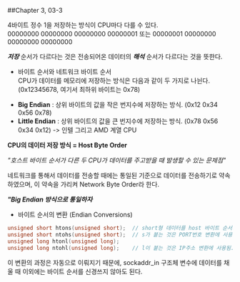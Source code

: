 ##Chapter 3, 03-3

4바이트 정수 1을 저장하는 방식이 CPU마다 다를 수 있다.  
00000000 00000000 00000000 00000001 또는 00000001 00000000 00000000 00000000  

*__저장__* 순서가 다르다는 것은 전송되어온 데이터의 *__해석__* 순서가 다르다는 것을 뜻한다.  

* 바이트 순서와 네트워크 바이트 순서  
CPU가 데이터를 메모리에 저장하는 방식은 다음과 같이 두 가지로 나뉜다. (0x12345678, 여기서 최하위 바이트는 0x78)    
 - **Big Endian** : 상위 바이트의 값을 작은 번지수에 저장하는 방식. (0x12 0x34 0x56 0x78)  
 - **Little Endian** : 상위 바이트의 값을 큰 번지수에 저장하는 방식. (0x78 0x56 0x34 0x12) -> 인텔 그리고 AMD 계열 CPU      

__CPU의 데이터 저장 방식 = Host Byte Order__  

_"호스트 바이트 순서가 다른 두 CPU가 데이터를 주고받을 때 발생할 수 있는 문제점"_  

네트워크를 통해서 데이터를 전송할 때에는 통일된 기준으로 데이터를 전송하기로 약속하였으며, 이 약속을 가리켜 Network Byte Order라 한다.  

*__"Big Endian 방식으로 통일하자__*

* 바이트 순서의 변환 (Endian Conversions)  
```c
unsigned short htons(unsigned short);  // short형 데이터를 host 바이트 순서에서 network 바이트 순서로 변환하라. 
unsigned short ntohs(unsigned short);  // s가 붙는 것은 PORT번호 변환에 사용됨.
unsigned long htonl(unsigned long);
unsigned long ntohl(unsigned long);    // l이 붙는 것은 IP주소 변환에 사용됨.
```
이 변환의 과정은 자동으로 이뤄지기 때문에, sockaddr_in 구조체 변수에 데이터를 채울 때 이외에는 바이트 순서를 신경쓰지 않아도 된다.  
